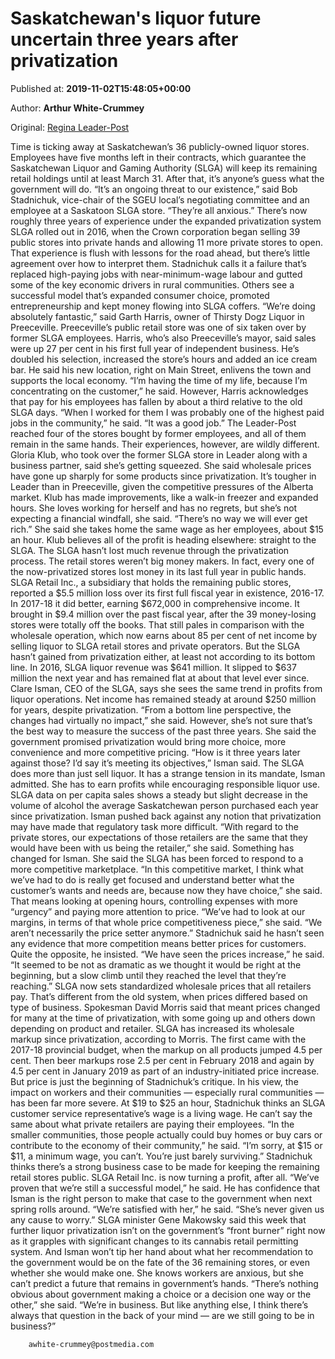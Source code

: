 
# Saskatchewan's liquor future uncertain three years after privatization

Published at: **2019-11-02T15:48:05+00:00**

Author: **Arthur White-Crummey**

Original: [Regina Leader-Post](https://leaderpost.com/news/saskatchewan/saskatchewans-liquor-future-uncertain-three-years-after-privatization)

Time is ticking away at Saskatchewan’s 36 publicly-owned liquor stores.
Employees have five months left in their contracts, which guarantee the Saskatchewan Liquor and Gaming Authority (SLGA) will keep its remaining retail holdings until at least March 31.
After that, it’s anyone’s guess what the government will do.
“It’s an ongoing threat to our existence,” said Bob Stadnichuk, vice-chair of the SGEU local’s negotiating committee and an employee at a Saskatoon SLGA store.
“They’re all anxious.”
There’s now roughly three years of experience under the expanded privatization system SLGA rolled out in 2016, when the Crown corporation began selling 39 public stores into private hands and allowing 11 more private stores to open. That experience is flush with lessons for the road ahead, but there’s little agreement over how to interpret them.
Stadnichuk calls it a failure that’s replaced high-paying jobs with near-minimum-wage labour and gutted some of the key economic drivers in rural communities.
Others see a successful model that’s expanded consumer choice, promoted entrepreneurship and kept money flowing into SLGA coffers.
“We’re doing absolutely fantastic,” said Garth Harris, owner of Thirsty Dogz Liquor in Preeceville.
Preeceville’s public retail store was one of six taken over by former SLGA employees. Harris, who’s also Preeceville’s mayor, said sales were up 27 per cent in his first full year of independent business.
He’s doubled his selection, increased the store’s hours and added an ice cream bar. He said his new location, right on Main Street, enlivens the town and supports the local economy.
“I’m having the time of my life, because I’m concentrating on the customer,” he said.
However, Harris acknowledges that pay for his employees has fallen by about a third relative to the old SLGA days.
“When I worked for them I was probably one of the highest paid jobs in the community,” he said. “It was a good job.”
The Leader-Post reached four of the stores bought by former employees, and all of them remain in the same hands. Their experiences, however, are wildly different.
Gloria Klub, who took over the former SLGA store in Leader along with a business partner, said she’s getting squeezed. She said wholesale prices have gone up sharply for some products since privatization.
It’s tougher in Leader than in Preeceville, given the competitive pressures of the Alberta market.
Klub has made improvements, like a walk-in freezer and expanded hours. She loves working for herself and has no regrets, but she’s not expecting a financial windfall, she said.
“There’s no way we will ever get rich.”
She said she takes home the same wage as her employees, about $15 an hour. Klub believes all of the profit is heading elsewhere: straight to the SLGA.
The SLGA hasn’t lost much revenue through the privatization process. The retail stores weren’t big money makers. In fact, every one of the now-privatized stores lost money in its last full year in public hands.
SLGA Retail Inc., a subsidiary that holds the remaining public stores, reported a $5.5 million loss over its first full fiscal year in existence, 2016-17. In 2017-18 it did better, earning $672,000 in comprehensive income.
It brought in $9.4 million over the past fiscal year, after the 39 money-losing stores were totally off the books.
That still pales in comparison with the wholesale operation, which now earns about 85 per cent of net income by selling liquor to SLGA retail stores and private operators.
But the SLGA hasn’t gained from privatization either, at least not according to its bottom line.
In 2016, SLGA liquor revenue was $641 million. It slipped to $637 million the next year and has remained flat at about that level ever since.
Clare Isman, CEO of the SLGA, says she sees the same trend in profits from liquor operations. Net income has remained steady at around $250 million for years, despite privatization.
“From a bottom line perspective, the changes had virtually no impact,” she said.
However, she’s not sure that’s the best way to measure the success of the past three years. She said the government promised privatization would bring more choice, more convenience and more competitive pricing.
“How is it three years later against those? I’d say it’s meeting its objectives,” Isman said.
The SLGA does more than just sell liquor. It has a strange tension in its mandate, Isman admitted. She has to earn profits while encouraging responsible liquor use. SLGA data on per capita sales shows a steady but slight decrease in the volume of alcohol the average Saskatchewan person purchased each year since privatization.
Isman pushed back against any notion that privatization may have made that regulatory task more difficult.
“With regard to the private stores, our expectations of those retailers are the same that they would have been with us being the retailer,” she said.
Something has changed for Isman. She said the SLGA has been forced to respond to a more competitive marketplace.
“In this competitive market, I think what we’ve had to do is really get focused and understand better what the customer’s wants and needs are, because now they have choice,” she said.
That means looking at opening hours, controlling expenses with more “urgency” and paying more attention to price.
“We’ve had to look at our margins, in terms of that whole price competitiveness piece,” she said. “We aren’t necessarily the price setter anymore.”
Stadnichuk said he hasn’t seen any evidence that more competition means better prices for customers. Quite the opposite, he insisted.
“We have seen the prices increase,” he said. “It seemed to be not as dramatic as we thought it would be right at the beginning, but a slow climb until they reached the level that they’re reaching.”
SLGA now sets standardized wholesale prices that all retailers pay. That’s different from the old system, when prices differed based on type of business. Spokesman David Morris said that meant prices changed for many at the time of privatization, with some going up and others down depending on product and retailer.
SLGA has increased its wholesale markup since privatization, according to Morris.
The first came with the 2017-18 provincial budget, when the markup on all products jumped 4.5 per cent. Then beer markups rose 2.5 per cent in February 2018 and again by 4.5 per cent in January 2019 as part of an industry-initiated price increase.
But price is just the beginning of Stadnichuk’s critique. In his view, the impact on workers and their communities — especially rural communities — has been far more severe.
At $19 to $25 an hour, Stadnichuk thinks an SLGA customer service representative’s wage is a living wage. He can’t say the same about what private retailers are paying their employees.
“In the smaller communities, those people actually could buy homes or buy cars or contribute to the economy of their community,” he said. “I’m sorry, at $15 or $11, a minimum wage, you can’t. You’re just barely surviving.”
Stadnichuk thinks there’s a strong business case to be made for keeping the remaining retail stores public. SLGA Retail Inc. is now turning a profit, after all.
“We’ve proven that we’re still a successful model,” he said.
He has confidence that Isman is the right person to make that case to the government when next spring rolls around.
“We’re satisfied with her,” he said. “She’s never given us any cause to worry.”
SLGA minister Gene Makowsky said this week that further liquor privatization isn’t on the government’s “front burner” right now as it grapples with significant changes to its cannabis retail permitting system.
And Isman won’t tip her hand about what her recommendation to the government would be on the fate of the 36 remaining stores, or even whether she would make one.
She knows workers are anxious, but she can’t predict a future that remains in government’s hands.
“There’s nothing obvious about government making a choice or a decision one way or the other,” she said.
“We’re in business. But like anything else, I think there’s always that question in the back of your mind — are we still going to be in business?”

        awhite-crummey@postmedia.com
      
